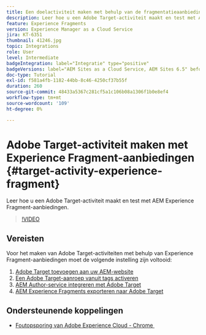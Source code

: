 ```yaml
---
title: Een doelactiviteit maken met behulp van de fragmentatieaanbiedingen van de ervaring
description: Leer hoe u een Adobe Target-activiteit maakt en test met AEM Experience Fragment-aanbiedingen.
feature: Experience Fragments
version: Experience Manager as a Cloud Service
jira: KT-6351
thumbnail: 41246.jpg
topic: Integrations
role: User
level: Intermediate
badgeIntegration: label="Integratie" type="positive"
badgeVersions: label="AEM Sites as a Cloud Service, AEM Sites 6.5" before-title="false"
doc-type: Tutorial
exl-id: f581a4fb-1182-44bb-8c46-4250cf37b55f
duration: 260
source-git-commit: 48433a5367c281cf5a1c106b08a1306f1b0e8ef4
workflow-type: tm+mt
source-wordcount: '109'
ht-degree: 0%

---
```


# Adobe Target-activiteit maken met Experience Fragment-aanbiedingen {#target-activity-experience-fragment}

Leer hoe u een Adobe Target-activiteit maakt en test met AEM Experience Fragment-aanbiedingen.

>[!VIDEO](https://video.tv.adobe.com/v/41246?quality=12&learn=on)

## Vereisten

Voor het maken van Adobe Target-activiteiten met behulp van Experience Fragment-aanbiedingen moet de volgende instelling zijn voltooid:

1. [Adobe Target toevoegen aan uw AEM-website](./add-target-launch-extension.md)
1. [Een Adobe Target-aanroep vanuit tags activeren](./load-and-fire-target.md)
1. [AEM Author-service integreren met Adobe Target](./setup-aem-target-cloud-service.md)
1. [AEM Experience Fragments exporteren naar Adobe Target](./export-experience-fragment-target.md)

## Ondersteunende koppelingen

* [&#x200B; Foutopsporing van Adobe Experience Cloud - Chrome &#x200B;](https://chrome.google.com/webstore/detail/adobe-experience-platform/bfnnokhpnncpkdmbokanobigaccjkpob)
